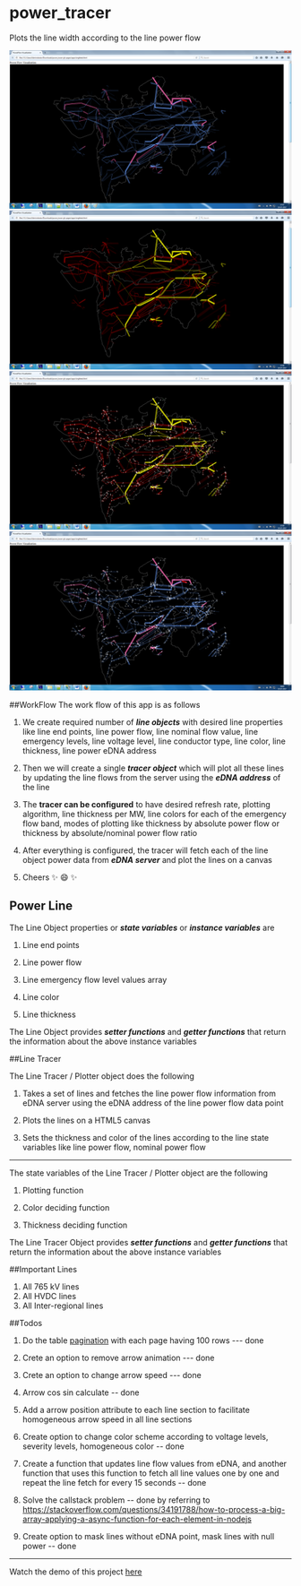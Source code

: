 # power_tracer
Plots the line width according to the line power flow

![Snapshot 1](https://github.com/POSOCO/power_tracer/raw/gh-pages/apps/img/img04.png)
![Snapshot 2](https://github.com/POSOCO/power_tracer/raw/gh-pages/apps/img/img05.png)
![Snapshot 3](https://github.com/POSOCO/power_tracer/raw/gh-pages/apps/img/img07.png)
![Snapshot 4](https://github.com/POSOCO/power_tracer/raw/gh-pages/apps/img/img08.png)

##WorkFlow
The work flow of this app is as follows

1. We create required number of **_line objects_** with desired line properties like line end points, line power flow, line nominal flow value, line emergency levels, line voltage level, line conductor type, line color, line thickness, line power eDNA address

2. Then we will create a single **_tracer object_** which will plot all these lines by updating the line flows from the server using the **_eDNA address_** of the line

3. The **tracer can be configured** to have desired refresh rate, plotting algorithm, line thickness per MW, line colors for each of the emergency flow band, modes of plotting like thickness by absolute power flow or thickness by absolute/nominal power flow ratio

4. After everything is configured, the tracer will fetch each of the line object power data from **_eDNA server_** and plot the lines on a canvas

5. Cheers :sparkles: :smile: :sparkles:


## Power Line

The Line Object properties or **_state variables_** or **_instance variables_** are

1. Line end points

2. Line power flow

3. Line emergency flow level values array

4. Line color

5. Line thickness

The Line Object provides **_setter functions_** and **_getter functions_** that return the information about the above instance variables

##Line Tracer

The Line Tracer / Plotter object does the following

1. Takes a set of lines and fetches the line power flow information from eDNA server using the eDNA address of the line power flow data point

2. Plots the lines on a HTML5 canvas

3. Sets the thickness and color of the lines according to the line state variables like line power flow, nominal power flow

***
The state variables of the Line Tracer / Plotter object are the following

1. Plotting function

2. Color deciding function

3. Thickness deciding function

The Line Tracer Object provides **_setter functions_** and **_getter functions_** that return the information about the above instance variables

##Important Lines
1. All 765 kV lines
2. All HVDC lines
3. All Inter-regional lines

##Todos

1. Do the table [pagination](http://code.ciphertrick.com/2015/06/01/search-sort-and-pagination-ngrepeat-angularjs/) with each page having 100 rows --- done

2. Crete an option to remove arrow animation --- done

3. Crete an option to change arrow speed --- done

4. Arrow cos sin calculate -- done

5. Add a arrow position attribute to each line section to facilitate homogeneous arrow speed in all line sections

6. Create option to change color scheme according to voltage levels, severity levels, homogeneous color -- done

7. Create a function that updates line flow values from eDNA, 
and another function that uses this function to fetch all line values one by one and repeat the line fetch for every 15 seconds -- done

8. Solve the callstack problem -- done by referring to https://stackoverflow.com/questions/34191788/how-to-process-a-big-array-applying-a-async-function-for-each-element-in-nodejs

8. Create option to mask lines without eDNA point, mask lines with null power -- done

***
Watch the demo of this project [here](https://posoco.github.io/power_tracer/apps/singletest)
